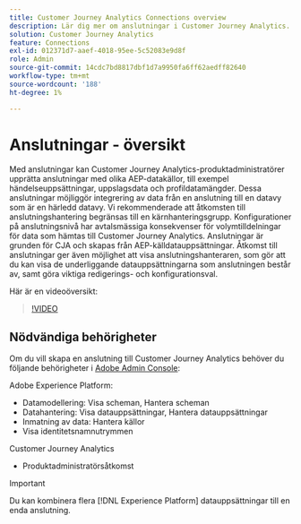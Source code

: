```yaml
---
title: Customer Journey Analytics Connections overview
description: Lär dig mer om anslutningar i Customer Journey Analytics.
solution: Customer Journey Analytics
feature: Connections
exl-id: 012371d7-aaef-4018-95ee-5c52083e9d8f
role: Admin
source-git-commit: 14cdc7bd8817dbf1d7a9950fa6ff62aedff82640
workflow-type: tm+mt
source-wordcount: '188'
ht-degree: 1%

---
```


# Anslutningar - översikt

Med anslutningar kan Customer Journey Analytics-produktadministratörer upprätta anslutningar med olika AEP-datakällor, till exempel händelseuppsättningar, uppslagsdata och profildatamängder. Dessa anslutningar möjliggör integrering av data från en anslutning till en datavy som är en härledd datavy. Vi rekommenderade att åtkomsten till anslutningshantering begränsas till en kärnhanteringsgrupp. Konfigurationer på anslutningsnivå har avtalsmässiga konsekvenser för volymtilldelningar för data som hämtas till Customer Journey Analytics.
Anslutningar är grunden för CJA och skapas från AEP-källdatauppsättningar. Åtkomst till anslutningar ger även möjlighet att visa anslutningshanteraren, som gör att du kan visa de underliggande datauppsättningarna som anslutningen består av, samt göra viktiga redigerings- och konfigurationsval.

Här är en videoöversikt:

>[!VIDEO](https://video.tv.adobe.com/v/35111/?quality=12&learn=on)

## Nödvändiga behörigheter

Om du vill skapa en anslutning till Customer Journey Analytics behöver du följande behörigheter i [Adobe Admin Console](https://helpx.adobe.com/enterprise/admin-guide.html/enterprise/using/manage-permissions-and-roles.ug.html):

Adobe Experience Platform:
* Datamodellering: Visa scheman, Hantera scheman
* Datahantering: Visa datauppsättningar, Hantera datauppsättningar
* Inmatning av data: Hantera källor
* Visa identitetsnamnutrymmen

Customer Journey Analytics
* Produktadministratörsåtkomst

>[!IMPORTANT]
>
>Du kan kombinera flera [!DNL Experience Platform] datauppsättningar till en enda anslutning.
